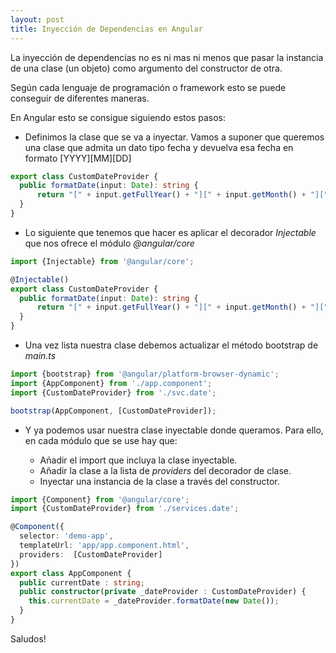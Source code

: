 ```yaml
---
layout: post
title: Inyección de Dependencias en Angular
---
```


La inyección de dependencias no es ni mas ni menos que pasar la instancia de una clase (un objeto) como argumento del constructor de otra.

Según cada lenguaje de programación o framework esto se puede conseguir de diferentes maneras.

En Angular esto se consigue siguiendo estos pasos:

- Definimos la clase que se va a inyectar. Vamos a suponer que queremos una clase que admita un dato tipo fecha y devuelva esa fecha en formato [YYYY][MM][DD]

``` typescript
export class CustomDateProvider {  
  public formatDate(input: Date): string {
      return "[" + input.getFullYear() + "][" + input.getMonth() + "][" + input.getDay() + "]";
  }
}
```

- Lo siguiente que tenemos que hacer es aplicar el decorador _Injectable_ que nos ofrece el módulo _@angular/core_

``` typescript
import {Injectable} from '@angular/core';

@Injectable()
export class CustomDateProvider {  
  public formatDate(input: Date): string {
      return "[" + input.getFullYear() + "][" + input.getMonth() + "][" + input.getDay() + "]";
  }
}
```

- Una vez lista nuestra clase debemos actualizar el método bootstrap de _main.ts_

``` typescript
import {bootstrap} from '@angular/platform-browser-dynamic';
import {AppComponent} from './app.component';
import {CustomDateProvider} from './svc.date';

bootstrap(AppComponent, [CustomDateProvider]);
```

- Y ya podemos usar nuestra clase inyectable donde queramos. Para ello, en cada módulo que se use hay que:
  
  - Añadir el import que incluya la clase inyectable.
  - Añadir la clase a la lista de _providers_ del decorador de clase.
  - Inyectar una instancia de la clase a través del constructor.

``` typescript
import {Component} from '@angular/core';
import {CustomDateProvider} from './services.date';

@Component({
  selector: 'demo-app',
  templateUrl: 'app/app.component.html',
  providers:  [CustomDateProvider]
})
export class AppComponent {
  public currentDate : string;  
  public constructor(private _dateProvider : CustomDateProvider) {
    this.currentDate = _dateProvider.formatDate(new Date());
  }
}
```


Saludos!